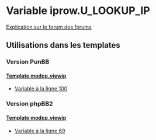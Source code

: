 # Variable iprow.U_LOOKUP_IP
[Explication sur le forum des forums](http://forum.forumactif.com/t294113-listing-des-variables#iprow.U_LOOKUP_IP)
## Utilisations dans les templates
### Version PunBB
#### [Template modcp_viewip](punbb/modcp_viewip.md)
* [Variable à la ligne 100](../punbb/modcp_viewip.tpl#L100)
### Version phpBB2
#### [Template modcp_viewip](subsilver/modcp_viewip.md)
* [Variable à la ligne 69](../subsilver/modcp_viewip.tpl#L69)